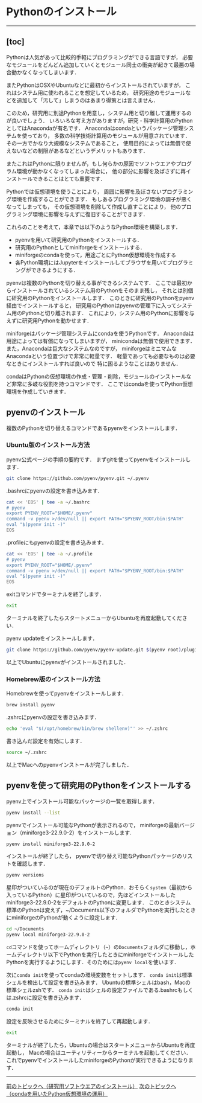 # Pythonのインストール

---
[toc]
---

Pythonは人気があって比較的手軽にプログラミングができる言語ですが，
必要なモジュールをどんどん追加していくとモジュール同士の衝突が起きて最悪の場合動かなくなってしまいます．

またPythonはOSXやUbuntuなどに最初からインストールされていますが，
これはシステム用に使われることを想定しているため，
研究用途のモジュールなどを追加して「汚して」しまうのはあまり得策とは言えません．

このため，研究用に別途Pythonを用意し，システム用と切り離して運用するのが良いでしょう．
いろいろな考え方がありますが，研究・科学計算用のPythonとしてはAnacondaが有名です．
Anacondaはcondaというパッケージ管理システムを使っており，
多数の科学技術計算用のモジュールが用意されています．
その一方でかなり大規模なシステムであること，
使用目的によっては無償で使えないなどの制限があるなどというデメリットもあります．

またこれはPythonに限りませんが，もし何らかの原因でソフトウエアやプログラム環境が動かなくなってしまった場合に，
他の部分に影響を及ばさずに再インストールできることはとても重要です．

Pythonでは仮想環境を使うことにより，
周囲に影響を及ぼさないプログラミング環境を作成することができます．
もしあるプログラミング環境の調子が悪くなってしまっても，
その仮想環境を削除して作成し直すことにより，
他のプログラミング環境に影響を与えずに復旧することができます．

これらのことを考えて，本章では以下のようなPython環境を構築します．

- pyenvを用いて研究用のPythonをインストールする．
- 研究用のPythonとしてminiforgeをインストールする．
- miniforgeのcondaを使って，用途ごとにPython仮想環境を作成する
- 各Python環境にはJupyterをインストールしてブラウザを用いてプログラミングができるようにする．

pyenvは複数のPythonを切り替える事ができるシステムです．
ここでは最初からインストールされているシステム用のPythonをそのまま残し，
それとは別個に研究用のPythonをインストールします．
このときに研究用のPythonをpyenv経由でインストールすると，
研究用のPythonはpyenvの管理下に入ってシステム用のPythonと切り離されます．
これにより，システム用のPythonに影響を与えずに研究用Pythonを動かせます．

miniforgeはパッケージ管理システムにcondaを使うPythonです．
Anacondaは用途によっては有償になってしまいますが，
minicondaは無償で使用できます．
また，Anacondaは巨大なシステムなのですが，
miniforgeはミニマムなAnacondaという位置づけで非常に軽量です．
軽量であっても必要なものは必要なときにインストールすれば良いので
特に困るようなことはありません．

condaはPythonの仮想環境の作成・管理・削除，モジュールのインストールなど非常に多岐な役割を持つコマンドです．
ここではcondaを使ってPython仮想環境を作成していきます．

## pyenvのインストール

複数のPythonを切り替えるコマンドであるpyenvをインストールします．

### Ubuntu版のインストール方法

pyenv公式ページの手順の要約です．
まずgitを使ってpyenvをインストールします．

```sh
git clone https://github.com/pyenv/pyenv.git ~/.pyenv
```

.bashrcにpyenvの設定を書き込みます．

```sh
cat << 'EOS' | tee -a ~/.bashrc
# pyenv
export PYENV_ROOT="$HOME/.pyenv"
command -v pyenv >/dev/null || export PATH="$PYENV_ROOT/bin:$PATH"
eval "$(pyenv init -)"
EOS
```

.profileにもpyenvの設定を書き込みます．

```sh
cat << 'EOS' | tee -a ~/.profile
# pyenv
export PYENV_ROOT="$HOME/.pyenv"
command -v pyenv >/dev/null || export PATH="$PYENV_ROOT/bin:$PATH"
eval "$(pyenv init -)"
EOS
```

exitコマンドでターミナルを終了します．

```sh
exit
```

ターミナルを終了したらスタートメニューからUbuntuを再度起動してください．

pyenv updateをインストールします．

```sh
git clone https://github.com/pyenv/pyenv-update.git $(pyenv root)/plugins/pyenv-update
```

以上でUbuntuにpyenvがインストールされました．

### Homebrew版のインストール方法

Homebrewを使ってpyenvをインストールします．

```sh
brew install pyenv
```

.zshrcにpyenvの設定を書き込みます．

```sh
echo 'eval "$(/opt/homebrew/bin/brew shellenv)"' >> ~/.zshrc
```

書き込んだ設定を有効にします．

```sh
source ~/.zshrc
```

以上でMacへのpyenvインストールが完了しました．

## pyenvを使って研究用のPythonをインストールする

pyenv上でインストール可能なパッケージの一覧を取得します．

```sh
pyenv install --list
```

pyenvでインストール可能なPythonが表示されるので，
miniforgeの最新バージョン（miniforge3-22.9.0-2）をインストールします.

```sh
pyenv install miniforge3-22.9.0-2
```

インストールが終了したら，
pyenvで切り替え可能なPythonパッケージのリストを確認します．

```sh
pyenv versions
```

星印がついているのが現在のデフォルトのPython．おそらく`system`（最初から入っているPython）に星印がついているので，先ほどインストールしたminiforge3-22.9.0-2をデフォルトのPythonに変更します．
このときシステム標準のPythonは変えず，~/Documents以下のフォルダでPythonを実行したときにminiforgeのPythonが動くように設定します．

```sh
cd ~/Documents
pyenv local miniforge3-22.9.0-2
```

`cd`コマンドを使ってホームディレクトリ（`~`）の`Documents`フォルダに移動し，ホームディレクトリ以下でPythonを実行したときにminiforgeでインストールしたPythonを実行するようにします．そのためには`pyenv local`を使います．

次に`conda init`を使ってcondaの環境変数をセットします．
`conda init`は標準シェルを検出して設定を書き込みます．
Ubuntuの標準シェルはbash，Macの標準シェルzshです．
`conda init`はシェルの設定ファイルである.bashrcもしくは.zshrcに設定を書き込みます．

```sh
conda init
```

設定を反映させるためにターミナルを終了して再起動します．

```sh
exit
```

ターミナルが終了したら，Ubuntuの場合はスタートメニューからUbuntuを再度起動し，
Macの場合はユーティリティーからターミナルを起動してください．
これでpyenvでインストールしたminiforgeのPythonが実行できるようになります．

---
[前のトピックへ（研究用ソフトウエアのインストール）](https://github.com/bokutachi256/GISbuildbook/blob/main/research_software_installation.md)
[次のトピックへ（condaを用いたPython仮想環境の運用）](https://github.com/bokutachi256/GISbuildbook/blob/main/conda_python.md)